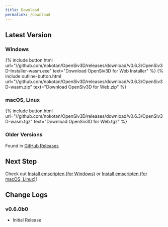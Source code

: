 ```yaml
---
title: Download
permalink: /download
---
```


## Latest Version

### Windows

{% include button.html url="//github.com/nokotan/OpenSiv3D/releases/download/v0.6.3/OpenSiv3D-Installer-wasm.exe" text="Download OpenSiv3D for Web Installer" %}
{% include outline-button.html url="//github.com/nokotan/OpenSiv3D/releases/download/v0.6.3/OpenSiv3D-wasm.zip" text="Download OpenSiv3D for Web.zip" %}

### macOS, Linux

{% include button.html url="//github.com/nokotan/OpenSiv3D/releases/download/v0.6.3/OpenSiv3D-wasm.tgz" text="Download OpenSiv3D for Web.tgz" %}

### Older Versions

Found in [GitHub Releases](https://github.com/nokotan/OpenSiv3D/releases)

## Next Step

Check out [Install emscripten (for Windows)](building/install-emscripten) or [Install emscripten (for macOS, Linux)](building/get-emscripten)!

## Change Logs

### v0.6.0b0

* Initial Release

